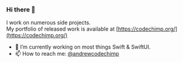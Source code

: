 ### Hi there 👋

I work on numerous side projects.  
My portfolio of released work is available at [https://codechimp.org/](https://codechimp.org/)

- 🔭 I’m currently working on most things Swift & SwiftUI.
- 📫 How to reach me: [@andrewcodechimp](https://mastodon.online/@codechimp)

<!--
**andrew-codechimp/andrew-codechimp** is a ✨ _special_ ✨ repository because its `README.md` (this file) appears on your GitHub profile.

Here are some ideas to get you started:

- 🔭 I’m currently working on ...
- 🌱 I’m currently learning ...
- 👯 I’m looking to collaborate on ...
- 🤔 I’m looking for help with ...
- 💬 Ask me about ...
- 😄 Pronouns: ...
- ⚡ Fun fact: ...
-->
